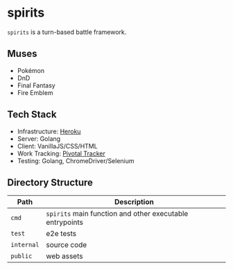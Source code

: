 # spirits

`spirits` is a turn-based battle framework.

## Muses

* Pokémon
* DnD
* Final Fantasy
* Fire Emblem

## Tech Stack

* Infrastructure: [Heroku](https://oh-great-spirits.herokuapp.com/)
* Server: Golang
* Client: VanillaJS/CSS/HTML
* Work Tracking: [Pivotal Tracker](https://www.pivotaltracker.com/n/projects/2556075)
* Testing: Golang, ChromeDriver/Selenium

## Directory Structure

| Path  | Description |
| ------------- | ------------- |
| `cmd`  | `spirits` main function and other executable entrypoints  |
| `test`  | e2e tests  |
| `internal`  | source code  |
| `public`  | web assets  |